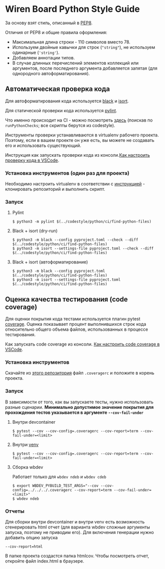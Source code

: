 # Wiren Board Python Style Guide

За основу взят стиль, описанный в [PEP8](https://peps.python.org/pep-0008/). 

Отличия от PEP8 и общие правила оформления:
 * Максимальная длина строки - 110 символов вместо 78.
 * Используем двойные кавычки для строк (`"string"`), не используем одинарные (`'string'`).
 * Добавляем аннотации типов.
 * В случае длинных перечислений элементов коллекций или аргументов, после последнего аргумента добавляется запятая (для однородного автоформатирования).


## Автоматическая проверка кода

Для автоформатирования кода используется [black](https://github.com/psf/black) и [isort](https://github.com/PyCQA/isort). 

Для статической проверки кода используется [pylint](https://github.com/pylint-dev/pylint).

Что именно происходит на CI - можно посмотреть [здесь](https://github.com/wirenboard/jenkins-pipeline-lib/blob/master/vars/wb.groovy) (поискав по ```runPythonChecks```; все скрипты берутся из codestyle). 

Инструменты проверки устанавливаются в virtualenv рабочего проекта. Поэтому, если в вашем проекте он уже есть, вы можете не создавать его и использовать существующий.

Инструкция как запускать проверки кода из консоли.[Как настроить проверку кода в VSCode]().

### Установка инструментов (один раз для проекта)

Необходимо настроить virtualenv в соответствии с [инструкцией]() - клонировать репозиторий и выполнить скрипт.

### Запуск

1. Pylint
    ```console
    $ python3 -m pylint $(../codestyle/python/ci/find-python-files)
    ```

2. Black + isort (dry-run)
    ```console
    $ python3 -m black --config pyproject.toml --check --diff $(../codestyle/python/ci/find-python-files)
    $ python3 -m isort --settings-file pyproject.toml --check --diff $(../codestyle/python/ci/find-python-files)
    ```

3. Black + isort (автоформатирование)
    ```console
    $ python3 -m black --config pyproject.toml $(../codestyle/python/ci/find-python-files)
    $ python3 -m isort --settings-file pyproject.toml $(../codestyle/python/ci/find-python-files)
    ```


## Оценка качества тестирования (code coverage)

Для оценки покрытия кода тестами используется плагин pytest [coverage](https://github.com/pytest-dev/pytest-cov). 
Оценка показывает процент выполнившихся строк кода относительно общего объема файлов, использованных в процессе тестирования.

Как запускать code coverage из консоли. [Как настроить code coverage в VSCode]().

### Установка инструментов

Скачайте из [этого репозитория](https://github.com/wirenboard/codestyle/tree/master/python/config) файл `.coveragerc` и положите в корень проекта.

### Запуск

В зависимости от того, как вы запускаете тесты, нужно использовать разные сценарии.
**Минимально допустимое значение покрытия для прохождения тестов указывается в аргументе `--cov-fail-under`** 

1. Внутри devcontainer

    ```console
    $ pytest --cov --cov-config=.coveragerc --cov-report=term --cov-fail-under=<limit>
    ```

2. Внутри [venv](#установка-инструментов-один-раз-для-проекта)

    ```console
    $ pytest --cov --cov-config=.coveragerc --cov-report=term --cov-fail-under=<limit>
    ```

3. Сборка wbdev

    Работает только для `wbdev ndeb` и `wbdev cdeb`
    ```console
    $ export WBDEV_PYBUILD_TEST_ARGS="--cov --cov-config=../../../.coveragerc --cov-report=term --cov-fail-under=<limit>"
    $ wbdev ndeb
    ```

### Отчеты

Для сборки внутри devcontainer и внутри venv есть возможность сгенерировать html отчет (для варианта wbdev сложные аргументы запуска, поэтому не приводим его). Для включения генерации нужно добавить опцию запуска
```console
--cov-report=html
```
В папке проекта создастся папка htmlcov. Чтобы посмотреть отчет, откройте файл index.html в браузере.
